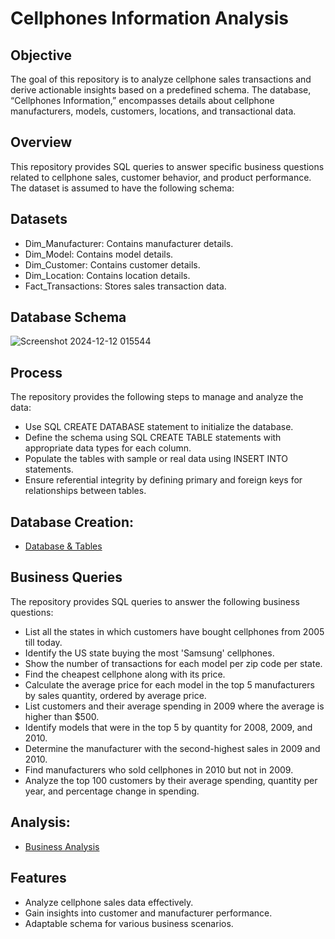 # Cellphones Information Analysis
## Objective
The goal of this repository is to analyze cellphone sales transactions and derive actionable insights based on a predefined schema. The database, “Cellphones Information,” encompasses details about cellphone manufacturers, models, customers, locations, and transactional data.
## Overview
This repository provides SQL queries to answer specific business questions related to cellphone sales, customer behavior, and product performance. The dataset is assumed to have the following schema:
## Datasets
- Dim_Manufacturer: Contains manufacturer details.
- Dim_Model: Contains model details.
- Dim_Customer: Contains customer details.
- Dim_Location: Contains location details.
- Fact_Transactions: Stores sales transaction data.
## Database Schema
![Screenshot 2024-12-12 015544](https://github.com/user-attachments/assets/9a0a2da7-6efa-4cb0-a337-b96377f3ef47)

## Process
The repository provides the following steps to manage and analyze the data:
- Use SQL CREATE DATABASE statement to initialize the database.
- Define the schema using SQL CREATE TABLE statements with appropriate data types for each column.
- Populate the tables with sample or real data using INSERT INTO statements.
- Ensure referential integrity by defining primary and foreign keys for relationships between tables.
## Database Creation:
- <a href="https://github.com/SourabhaSekharRout/Cellphones-Information-Analysis/blob/main/Create%20Database%20and%20Tables.sql">Database & Tables</a>
## Business Queries
The repository provides SQL queries to answer the following business questions:
- List all the states in which customers have bought cellphones from 2005 till today.
- Identify the US state buying the most 'Samsung' cellphones.
- Show the number of transactions for each model per zip code per state.
- Find the cheapest cellphone along with its price.
- Calculate the average price for each model in the top 5 manufacturers by sales quantity, ordered by average price.
- List customers and their average spending in 2009 where the average is higher than $500.
- Identify models that were in the top 5 by quantity for 2008, 2009, and 2010.
- Determine the manufacturer with the second-highest sales in 2009 and 2010.
- Find manufacturers who sold cellphones in 2010 but not in 2009.
- Analyze the top 100 customers by their average spending, quantity per year, and percentage change in spending.
## Analysis:
- <a href="https://github.com/SourabhaSekharRout/Cellphones-Information-Analysis/blob/main/Cellphones%20Information%20Analysis.sql">Business Analysis</a>
## Features
- Analyze cellphone sales data effectively.
- Gain insights into customer and manufacturer performance.
- Adaptable schema for various business scenarios.
